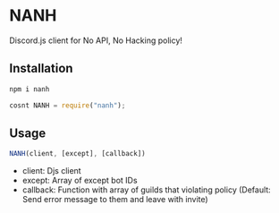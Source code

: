 # NANH
Discord.js client for No API, No Hacking policy!

## Installation
```bash
npm i nanh
```
```js
cosnt NANH = require("nanh");
```

## Usage
```js
NANH(client, [except], [callback])
```
- client: Djs client
- except: Array of except bot IDs 
- callback: Function with array of guilds that violating policy (Default: Send error message to them and leave with invite)
